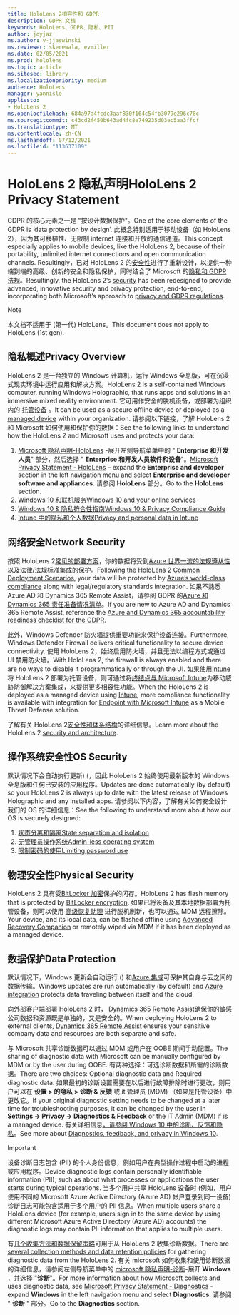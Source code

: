 ```yaml
---
title: HoloLens 2相容性和 GDPR
description: GDPR 文档
keywords: HoloLens、GDPR、隐私、PII
author: joyjaz
ms.author: v-jjaswinski
ms.reviewer: skerewala, evmiller
ms.date: 02/05/2021
ms.prod: hololens
ms.topic: article
ms.sitesec: library
ms.localizationpriority: medium
audience: HoloLens
manager: yannisle
appliesto:
- HoloLens 2
ms.openlocfilehash: 684a97a4fcdc3aaf830f164c54fb3079e296c78c
ms.sourcegitcommit: c43cd2f450b643ad4fc8e749235d03ec5aa3ffcf
ms.translationtype: MT
ms.contentlocale: zh-CN
ms.lasthandoff: 07/12/2021
ms.locfileid: "113637109"
---
```

# <a name="hololens-2-privacy-statement"></a><span data-ttu-id="0c3fc-104">HoloLens 2 隐私声明</span><span class="sxs-lookup"><span data-stu-id="0c3fc-104">HoloLens 2 Privacy Statement</span></span>

<span data-ttu-id="0c3fc-105">GDPR 的核心元素之一是 "按设计数据保护"。</span><span class="sxs-lookup"><span data-stu-id="0c3fc-105">One of the core elements of the GDPR is ‘data protection by design’.</span></span> <span data-ttu-id="0c3fc-106">此概念特别适用于移动设备（如 HoloLens 2），因为其可移植性、无限制 internet 连接和开放的通信通道。</span><span class="sxs-lookup"><span data-stu-id="0c3fc-106">This concept especially applies to mobile devices, like the HoloLens 2, because of their portability, unlimited internet connections and open communication channels.</span></span> <span data-ttu-id="0c3fc-107">Resultingly，已对 HoloLens 2 的[安全性](/hololens/security-architecture)进行了重新设计，以提供一种端到端的高级、创新的安全和隐私保护，同时结合了 Microsoft 的[隐私和 GDPR 法规](https://privacy.microsoft.com/)。</span><span class="sxs-lookup"><span data-stu-id="0c3fc-107">Resultingly, the HoloLens 2’s [security](/hololens/security-architecture) has been redesigned to provide advanced, innovative security and privacy protection, end-to-end, incorporating both Microsoft’s approach to [privacy and GDPR regulations](https://privacy.microsoft.com/).</span></span>

 >[!NOTE]
> <span data-ttu-id="0c3fc-108">本文档不适用于 (第一代) HoloLens。</span><span class="sxs-lookup"><span data-stu-id="0c3fc-108">This document does not apply to HoloLens (1st gen).</span></span>

## <a name="privacy-overview"></a><span data-ttu-id="0c3fc-109">隐私概述</span><span class="sxs-lookup"><span data-stu-id="0c3fc-109">Privacy Overview</span></span>

<span data-ttu-id="0c3fc-110">HoloLens 2 是一台独立的 Windows 计算机，运行 Windows 全息版，可在沉浸式现实环境中运行应用和解决方案。</span><span class="sxs-lookup"><span data-stu-id="0c3fc-110">HoloLens 2 is a self-contained Windows computer, running Windows Holographic, that runs apps and solutions in an immersive mixed reality environment.</span></span> <span data-ttu-id="0c3fc-111">它可用作安全的脱机设备，或部署为组织内的 [托管设备](/mem/intune/fundamentals/windows-holographic-for-business) 。</span><span class="sxs-lookup"><span data-stu-id="0c3fc-111">It can be used as a secure offline device or deployed as a [managed device](/mem/intune/fundamentals/windows-holographic-for-business) within your organization.</span></span> <span data-ttu-id="0c3fc-112">请参阅以下链接，了解 HoloLens 2 和 Microsoft 如何使用和保护你的数据：</span><span class="sxs-lookup"><span data-stu-id="0c3fc-112">See the following links to understand how the HoloLens 2 and Microsoft uses and protects your data:</span></span>

1. <span data-ttu-id="0c3fc-113">[Microsoft 隐私声明-HoloLens](https://privacy.microsoft.com/privacystatement) -展开左侧导航菜单中的 " **Enterprise 和开发人员**" 部分，然后选择 " **Enterprise 和开发人员软件和设备**"。</span><span class="sxs-lookup"><span data-stu-id="0c3fc-113">[Microsoft Privacy Statement - HoloLens](https://privacy.microsoft.com/privacystatement) – expand the **Enterprise and developer** section in the left navigation menu and select **Enterprise and developer software and appliances**.</span></span> <span data-ttu-id="0c3fc-114">请参阅 **HoloLens** 部分。</span><span class="sxs-lookup"><span data-stu-id="0c3fc-114">Go to the **HoloLens** section.</span></span>
2. [<span data-ttu-id="0c3fc-115">Windows 10 和联机服务</span><span class="sxs-lookup"><span data-stu-id="0c3fc-115">Windows 10 and your online services</span></span>](https://privacy.microsoft.com/windows10privacy)
3. [<span data-ttu-id="0c3fc-116">Windows 10 & 隐私符合性指南</span><span class="sxs-lookup"><span data-stu-id="0c3fc-116">Windows 10 & Privacy Compliance Guide</span></span>](/windows/privacy/windows-10-and-privacy-compliance)
4. [<span data-ttu-id="0c3fc-117">Intune 中的隐私和个人数据</span><span class="sxs-lookup"><span data-stu-id="0c3fc-117">Privacy and personal data in Intune</span></span>](/mem/intune/protect/privacy-personal-data)

## <a name="network-security"></a><span data-ttu-id="0c3fc-118">网络安全</span><span class="sxs-lookup"><span data-stu-id="0c3fc-118">Network Security</span></span>
<span data-ttu-id="0c3fc-119">按照 HoloLens 2[常见的部署方案](/hololens/common-scenarios)，你的数据将受到[Azure 世界一流的法规遵从性](/azure/compliance/)以及法律/法规标准集成的保护。</span><span class="sxs-lookup"><span data-stu-id="0c3fc-119">Following the HoloLens 2 [Common Deployment Scenarios](/hololens/common-scenarios), your data will be protected by [Azure’s world-class compliance](/azure/compliance/) along with legal/regulatory standards integration.</span></span> <span data-ttu-id="0c3fc-120">如果不熟悉 Azure AD 和 Dynamics 365 Remote Assist，请参阅 GDPR 的[Azure 和 Dynamics 365 责任准备情况清单](/compliance/regulatory/gdpr-arc-azure-dynamics)。</span><span class="sxs-lookup"><span data-stu-id="0c3fc-120">If you are new to Azure AD and Dynamics 365 Remote Assist, reference the [Azure and Dynamics 365 accountability readiness checklist for the GDPR](/compliance/regulatory/gdpr-arc-azure-dynamics).</span></span>

<span data-ttu-id="0c3fc-121">此外，Windows Defender 防火墙提供重要功能来保护设备连接。</span><span class="sxs-lookup"><span data-stu-id="0c3fc-121">Furthermore, Windows Defender Firewall delivers critical functionality to secure device connectivity.</span></span> <span data-ttu-id="0c3fc-122">使用 HoloLens 2，始终启用防火墙，并且无法以编程方式或通过 UI 禁用防火墙。</span><span class="sxs-lookup"><span data-stu-id="0c3fc-122">With HoloLens 2, the firewall is always enabled and there are no ways to disable it programmatically or through the UI.</span></span> <span data-ttu-id="0c3fc-123">如果使用[Intune](/mem/intune/protect/device-compliance-get-started)将 HoloLens 2 部署为托管设备，则可通过将[终结点与 Microsoft Intune](/mem/intune/protect/advanced-threat-protection)为移动威胁防御解决方案集成，来提供更多相容性功能。</span><span class="sxs-lookup"><span data-stu-id="0c3fc-123">When the HoloLens 2 is deployed as a managed device using [Intune](/mem/intune/protect/device-compliance-get-started), more compliance functionality is available with integration for [Endpoint with Microsoft Intune](/mem/intune/protect/advanced-threat-protection) as a Mobile Threat Defense solution.</span></span>

<span data-ttu-id="0c3fc-124">了解有关 HoloLens 2[安全性和体系结构](/hololens/security-architecture)的详细信息。</span><span class="sxs-lookup"><span data-stu-id="0c3fc-124">Learn more about the HoloLens 2 [security and architecture](/hololens/security-architecture).</span></span>

## <a name="os-security"></a><span data-ttu-id="0c3fc-125">操作系统安全性</span><span class="sxs-lookup"><span data-stu-id="0c3fc-125">OS Security</span></span>
<span data-ttu-id="0c3fc-126">默认情况下会自动执行更新)  (，因此 HoloLens 2 始终使用最新版本的 Windows 全息版和任何已安装的应用程序。</span><span class="sxs-lookup"><span data-stu-id="0c3fc-126">Updates are done automatically (by default) so your HoloLens 2 is always up to date with the latest release of Windows Holographic and any installed apps.</span></span> <span data-ttu-id="0c3fc-127">请参阅以下内容，了解有关如何安全设计我们的 OS 的详细信息：</span><span class="sxs-lookup"><span data-stu-id="0c3fc-127">See the following to understand more about how our OS is securely designed:</span></span>

1. [<span data-ttu-id="0c3fc-128">状态分离和隔离</span><span class="sxs-lookup"><span data-stu-id="0c3fc-128">State separation and isolation</span></span>](/hololens/security-state-separation-isolation)
1. [<span data-ttu-id="0c3fc-129">无管理员操作系统</span><span class="sxs-lookup"><span data-stu-id="0c3fc-129">Admin-less operating system</span></span>](/hololens/security-adminless-os)
1. [<span data-ttu-id="0c3fc-130">限制密码的使用</span><span class="sxs-lookup"><span data-stu-id="0c3fc-130">Limiting password use</span></span>](/hololens/security-limiting-password-use)

## <a name="physical-security"></a><span data-ttu-id="0c3fc-131">物理安全性</span><span class="sxs-lookup"><span data-stu-id="0c3fc-131">Physical Security</span></span>
<span data-ttu-id="0c3fc-132">HoloLens 2 具有受[BitLocker 加密](/hololens/security-encryption-data-protection)保护的闪存。</span><span class="sxs-lookup"><span data-stu-id="0c3fc-132">HoloLens 2 has flash memory that is protected by [BitLocker encryption](/hololens/security-encryption-data-protection).</span></span> <span data-ttu-id="0c3fc-133">如果已将设备及其本地数据部署为托管设备，则可以使用 [高级恢复助理](https://www.microsoft.com/p/advanced-recovery-companion/9p74z35sfrs8#activetab=pivot:overviewtab) 进行脱机刷新，也可以通过 MDM 远程擦除。</span><span class="sxs-lookup"><span data-stu-id="0c3fc-133">Your device, and its local data, can be flashed offline using [Advanced Recovery Companion](https://www.microsoft.com/p/advanced-recovery-companion/9p74z35sfrs8#activetab=pivot:overviewtab) or remotely wiped via MDM if it has been deployed as a managed device.</span></span>

## <a name="data-protection"></a><span data-ttu-id="0c3fc-134">数据保护</span><span class="sxs-lookup"><span data-stu-id="0c3fc-134">Data Protection</span></span>
<span data-ttu-id="0c3fc-135">默认情况下，Windows 更新会自动运行 () 和[Azure 集成](/hololens/security-encryption-data-protection#Azure-integration)可保护其自身与云之间的数据传输。</span><span class="sxs-lookup"><span data-stu-id="0c3fc-135">Windows updates are run automatically (by default) and [Azure integration](/hololens/security-encryption-data-protection#Azure-integration) protects data traveling between itself and the cloud.</span></span>

<span data-ttu-id="0c3fc-136">向外部客户端部署 HoloLens 2 时， [Dynamics 365 Remote Assist](/hololens/hololens2-deployment-guide)确保你的敏感公司数据和资源既是单独的，又是安全的。</span><span class="sxs-lookup"><span data-stu-id="0c3fc-136">When deploying HoloLens 2 to external clients, [Dynamics 365 Remote Assist](/hololens/hololens2-deployment-guide) ensures your sensitive company data and resources are both separate and safe.</span></span>

<span data-ttu-id="0c3fc-137">与 Microsoft 共享诊断数据可以通过 MDM 或用户在 OOBE 期间手动配置。</span><span class="sxs-lookup"><span data-stu-id="0c3fc-137">The sharing of diagnostic data with Microsoft can be manually configured by MDM or by the user during OOBE.</span></span> <span data-ttu-id="0c3fc-138">有两种选择：可选诊断数据和所需的诊断数据。</span><span class="sxs-lookup"><span data-stu-id="0c3fc-138">There are two choices: Optional diagnostic data and Required diagnostic data.</span></span> <span data-ttu-id="0c3fc-139">如果最初的诊断设置需要在以后进行故障排除时进行更改，则用户可以在 **设置 > 的隐私 > 诊断 & 反馈** 或 it 管理员 (MDM) （如果是托管设备）中更改它。</span><span class="sxs-lookup"><span data-stu-id="0c3fc-139">If your original diagnostic setting needs to be changed at a later time for troubleshooting purposes, it can be changed by the user in **Settings -> Privacy -> Diagnostics & Feedback** or the IT Admin (MDM) if is a managed device.</span></span> <span data-ttu-id="0c3fc-140">有关详细信息[，请参阅 Windows 10 中的诊断、反馈和隐私](https://support.microsoft.com/windows/diagnostics-feedback-and-privacy-in-windows-10-28808a2b-a31b-dd73-dcd3-4559a5199319)。</span><span class="sxs-lookup"><span data-stu-id="0c3fc-140">See more about [Diagnostics, feedback, and privacy in Windows 10](https://support.microsoft.com/windows/diagnostics-feedback-and-privacy-in-windows-10-28808a2b-a31b-dd73-dcd3-4559a5199319).</span></span>

> [!Important]
> <span data-ttu-id="0c3fc-141">设备诊断日志包含 (PII) 的个人身份信息，例如用户在典型操作过程中启动的进程或应用程序。</span><span class="sxs-lookup"><span data-stu-id="0c3fc-141">Device diagnostic logs contain personally identifiable information (PII), such as about what processes or applications the user starts during typical operations.</span></span> <span data-ttu-id="0c3fc-142">当多个用户共享 HoloLens 设备时 (例如，用户使用不同的 Microsoft Azure Active Directory (Azure AD) 帐户登录到同一设备) 诊断日志可能包含适用于多个用户的 PII 信息。</span><span class="sxs-lookup"><span data-stu-id="0c3fc-142">When multiple users share a HoloLens device (for example, users sign in to the same device by using different Microsoft Azure Active Directory (Azure AD) accounts) the diagnostic logs may contain PII information that applies to multiple users.</span></span>

<span data-ttu-id="0c3fc-143">有[几个收集方法和数据保留策略](/hololens/hololens-diagnostic-logs)可用于从 HoloLens 2 收集诊断数据。</span><span class="sxs-lookup"><span data-stu-id="0c3fc-143">There are [several collection methods and data retention policies](/hololens/hololens-diagnostic-logs) for gathering diagnostic data from the HoloLens 2.</span></span>  <span data-ttu-id="0c3fc-144">有关 microsoft 如何收集和使用诊断数据的详细信息，请参阅左侧导航菜单中的 [microsoft 隐私声明-诊断](https://privacy.microsoft.com/privacystatement)-展开 **Windows** ，并选择 "**诊断**"。</span><span class="sxs-lookup"><span data-stu-id="0c3fc-144">For more information about how Microsoft collects and uses diagnostic data, see [Microsoft Privacy Statement - Diagnostics](https://privacy.microsoft.com/privacystatement) - expand **Windows** in the left navigation menu and select **Diagnostics**.</span></span> <span data-ttu-id="0c3fc-145">请参阅 " **诊断** " 部分。</span><span class="sxs-lookup"><span data-stu-id="0c3fc-145">Go to the **Diagnostics** section.</span></span>
